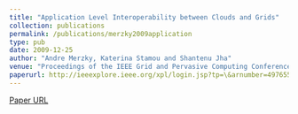 ```yaml
---
title: "Application Level Interoperability between Clouds and Grids"
collection: publications
permalink: /publications/merzky2009application
type: pub
date: 2009-12-25
author: "Andre Merzky, Katerina Stamou and Shantenu Jha"
venue: "Proceedings of the IEEE Grid and Pervasive Computing Conference '09"
paperurl: http://ieeexplore.ieee.org/xpl/login.jsp?tp=\&arnumber=4976556\&url=http%3A%2F%2Fieeexplore.ieee.org%2Fxpls%2Fabs_all.jsp%3Farnumber%3D4976556
---
```

[Paper URL](http://ieeexplore.ieee.org/xpl/login.jsp?tp=\&arnumber=4976556\&url=http%3A%2F%2Fieeexplore.ieee.org%2Fxpls%2Fabs_all.jsp%3Farnumber%3D4976556)
